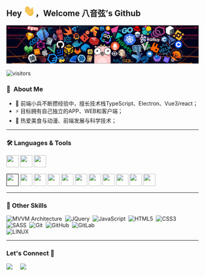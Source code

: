 ## Hey <img  src="https://raw.githubusercontent.com/ABSphreak/ABSphreak/master/gifs/Hi.gif" width="30px">，Welcome 八音弦’s Github

![](https://github.com/Liklei/Liklei/blob/main/icon/header_1.png)

![visitors](https://visitor-badge.glitch.me/badge?page_id=page.id&left_color=#444444&right_color=#666666)

### :space_invader: &nbsp;About Me

- 🤡 前端小兵不断攒经验中，擅长技术栈TypeScript、Electron、Vue3/react；
- ⚡  目标拥有自己独立的APP、WEB和客户端；
- 🌱 热爱美食与动漫、前端发展与科学技术；

<hr>

### 🛠 Languages & Tools
<a target="_blank"><img height="32" width="32" src="https://cdn.jsdelivr.net/npm/simple-icons@v6/icons/visualstudiocode.svg" /></a>
<a target="_blank"><img height="32" width="32" src="https://cdn.jsdelivr.net/npm/simple-icons@v6/icons/yarn.svg" /></a>
<a target="_blank"><img height="32" width="32" src="https://cdn.jsdelivr.net/npm/simple-icons@v6/icons/npm.svg" /></a>


<a href="" target="_blank"><img height="32" width="32" src="https://cdn.jsdelivr.net/npm/simple-icons@v6/icons/php.svg" /></a>
<a href="https://nodejs.org/dist/latest-v16.x/docs/api/" target="_blank"><img height="32" width="32" style="color: #339933" src="https://cdn.jsdelivr.net/npm/simple-icons@v6/icons/nodedotjs.svg" /></a>
<a href="https://www.electronjs.org/" target="_blank"><img height="32" width="32" src="https://cdn.jsdelivr.net/npm/simple-icons@v6/icons/electron.svg" /></a>
<a href="https://flutter.dev/development" target="_blank"><img height="32" width="32" src="https://cdn.jsdelivr.net/npm/simple-icons@v6/icons/flutter.svg" /></a>
<a href="https://www.tslang.cn/docs/home.html" target="_blank"><img height="32" width="32" src="https://cdn.jsdelivr.net/npm/simple-icons@v6/icons/typescript.svg" /></a>
<a href="https://react.docschina.org" target="_blank"><img height="32" width="32" src="https://cdn.jsdelivr.net/npm/simple-icons@v6/icons/react.svg" /></a>
<a href="https://v3.cn.vuejs.org/guide/introduction.html" target="_blank"><img height="32" width="32" src="https://cdn.jsdelivr.net/npm/simple-icons@v6/icons/vuedotjs.svg" /></a>
<a href="https://www.webpackjs.com" target="_blank"><img height="32" width="32" src="https://cdn.jsdelivr.net/npm/simple-icons@v6/icons/webpack.svg" /></a>
<a href="https://cn.vitejs.dev" target="_blank"><img height="32" width="32" src="https://cdn.jsdelivr.net/npm/simple-icons@v6/icons/vite.svg" /></a>
<a href="https://www.rollupjs.com" target="_blank"><img height="32" width="32" src="https://cdn.jsdelivr.net/npm/simple-icons@v6/icons/rollupdotjs.svg" /></a>
<a href="https://ant.design/docs/react/getting-started-cn" target="_blank"><img height="32" width="32" src="https://cdn.jsdelivr.net/npm/simple-icons@v6/icons/antdesign.svg" /></a>

<hr>

### 🧩 Other Skills

![MVVM Architecture](https://img.shields.io/badge/MVVM-888888.svg?&style=flat&logoColor=white)&nbsp;
![JQuery](https://img.shields.io/badge/JQUERY-0769AD.svg?&style=flat&logo=jquery&logoColor=white)&nbsp;
![JavaScript](https://img.shields.io/badge/JAVASCRIPT-323330.svg?&style=flat&logo=javascript&logoColor=%23F7DF1E)&nbsp;
![HTML5](https://img.shields.io/badge/HTML5-E34F26.svg?&style=flat&logo=html5&logoColor=white)&nbsp;
![CSS3](https://img.shields.io/badge/CSS3-%231572B6.svg?&style=flat&logo=css3&logoColor=white)&nbsp;
![SASS](https://img.shields.io/badge/SASS-CC6699.svg?&style=flat&logo=sass&logoColor=white)&nbsp;
![Git](https://img.shields.io/badge/GIT-%23F05033.svg?&style=flat&logo=git&logoColor=white)&nbsp;
![GitHub](https://img.shields.io/badge/GITHUB-%23121011.svg?&style=flat&logo=github&logoColor=white)&nbsp;
![GitLab](https://img.shields.io/badge/GITLAB-%23181717.svg?&style=flat&logo=gitlab&logoColor=white)&nbsp;\
![LINUX](https://img.shields.io/badge/LINUX-FCC624?style=flat-square&logo=linux&logoColor=black)&nbsp;


<hr>

### Let's Connect :handshake:
<p align="left">
  <a href="mailto:lkl641818@gmail.com"><img src="https://img.shields.io/badge/gmail-%23D14836.svg?&style=for-the-badge&logo=gmail&logoColor=white" /></a>&nbsp;&nbsp;&nbsp;&nbsp; <a href="https://www.instagram.com/dirlllee/"><img src="https://img.shields.io/badge/instagram-%23dc2743.svg?&style=for-the-badge&logo=instagram&logoColor=white" /></a>
</p>


<!--
**Liklei/Liklei** is a ✨ _special_ ✨ repository because its `README.md` (this file) appears on your GitHub profile.

Here are some ideas to get you started:

- 🔭 I’m currently working on ...
- 🌱 I’m currently learning ...
- 👯 I’m looking to collaborate on ...
- 🤔 I’m looking for help with ...
- 💬 Ask me about ...
- 📫 How to reach me: ...
- 😄 Pronouns: ...
- ⚡ Fun fact: ...
-->









